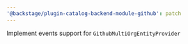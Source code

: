 ```yaml
---
'@backstage/plugin-catalog-backend-module-github': patch
---
```


Implement events support for `GithubMultiOrgEntityProvider`
